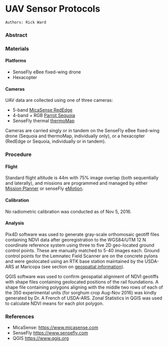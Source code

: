 # UAV Sensor Protocols

```
Authors: Rick Ward
```

### Abstract

### Materials

#### Platforms

* SenseFly eBee fixed-wing drone
* Hexacopter

#### Cameras

UAV data are collected using one of three cameras: 

* 5-band [MicaSense RedEdge](https://www.micasense.com/rededge)
* 4-band + RGB [Parrot Sequoia](https://www.micasense.com/sequoia)
* SenseFly thermal [thermoMap](https://www.sensefly.com/drones/accessories.html)

Cameras are carried singly or in tandem on the SenseFly eBee fixed-wing drone (Sequoia and thermoMap, individually only), or a hexacopter (RedEdge or Sequoia, individually or in tandem).

### Procedure

#### Flight 

Standard flight altitude is 44m with 75% image overlap (both sequentially and laterally), and missions are programmed and managed by either [Mission Planner](http://ardupilot.org/planner/index.html#) or senseFly [eMotion](https://www.sensefly.com/software/emotion-2.html).

#### Calibration

No radiometric calibration was conducted as of Nov 5, 2016.

 

#### Analysis

Pix4D software was used to generate gray-scale orthomosaic geotiff files containing NDVI data after georegistration to the WGS84/UTM 12 N coordinate reference system using three to five 2D geo-located ground control points. These are manually matched to 5-40 images each. Ground control points for the Lemnatec Field Scanner are on the concrete pylons and were geolocated using an RTK base station maintained by the USDA-ARS at Maricopa (see section on [geospatial information](/user/geospatial-information.md)).

QGIS software was used to confirm geospatial alignment of NDVI geotiffs with shape files containing geolocated positions of the rail foundations. A shape file containing polygons aligning with the middle two rows of each of the 350 experimental units (for sorghum crop Aug-Nov 2016) was kindly generated by Dr. A French of USDA-ARS. Zonal Statistics in QGIS was used to calculate NDVI means for each plot polygon.

### References

* MicaSense: https://www.micasense.com
* SenseFly https://www.sensefly.com
* QGIS https://www.qgis.org

<!--
TODO:
* link to plot polygons
* information about pilot, company
* link to data
* add sensor, standard object meta-data (bands, etc)
  * white, grey, black tarps
* figures: 
 * uav + hexacopter
 * sample image (?)
-->